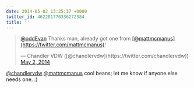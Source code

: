 ```yaml
---
date: 2014-05-02 13:25:37 +0000
twitter_id: 462281770336272384
title: ''
---
```


<blockquote class="twitter-tweet"><p lang="en" dir="ltr"><a href="https://twitter.com/oddEvan?ref_src=twsrc%5Etfw">@oddEvan</a> Thanks man, already got one from <a href="https://twitter.com/mattmcmanus?ref_src=twsrc%5Etfw">[@mattmcmanus](https://twitter.com/mattmcmanus)</a>!</p>&mdash; Chandler VDW ([@chandlervdw](https://twitter.com/chandlervdw)) <a href="https://twitter.com/chandlervdw/status/462281646067023873?ref_src=twsrc%5Etfw">May 2, 2014</a></blockquote>
<script async src="https://platform.twitter.com/widgets.js" charset="utf-8"></script>

[@chandlervdw](https://twitter.com/chandlervdw) [@mattmcmanus](https://twitter.com/mattmcmanus)  cool beans; let me know if anyone else needs one. :)
